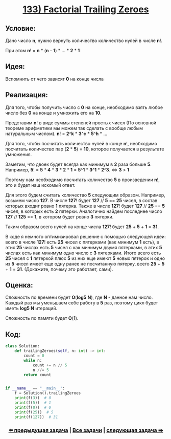 <div align='center'>
<h1><a href='https://leetcode.com/problems/factorial-trailing-zeroes/description/'><strong>133) Factorial Trailing Zeroes</strong></a></h1>
</div>

## **Условие:**

Дано число **n**, нужно вернуть количество количество нулей в числе **n**!.

При этом **n**! = **n** * (**n** - **1**) * ... * **2** * **1**

## **Идея:**

Вспомнить от чего зависят **0** на конце числа

## **Реализация:**

Для того, чтобы получить число с **0** на конце, необходимо взять любое число без **0** на конце и умножить его на **10**.

Представим **n**! в виде суммы степеней простых чисел (По основной теореме арифметики мы можем так сделать с вообще любым натуральным числом). **n**! = **2**^**k** * **3**^**c** * **5**^**h** * ...

Для того, чтобы посчитать количество нулей в конце **n**!, необходимо посчитать количество пар (**2** * **5**) = **10**, которое получается в результате умножения.

Заметим, что двоек будет всегда как минимум в **2** раза больше **5**. Например, **5**! = **5** * **4** * **3** * **2** * **1** = **5**^**1** * **3**^**1** * **2**^**3**. <=> **3** > **1**

Поэтому нам необходимо посчитать количество **5** в произведении **n**!, это и будет наш искомый ответ.

Для этого будем считать количество **5** следующим образом. Например, возьмем число **127**. В числе **127**! будет **127** // **5** == **25** чисел, в состав которых входит ровно **1** пятерка. Также в числе **127**! будет **127** // **25** == **5** чисел, в которых есть **2** пятерки. Аналогично найдем последнее число **127** // **125** == **1**, в котором будет ровно **3** пятерки.

Таким образом всего нулей на конце числа **127**! будет **25** + **5** + **1** = **31**.

В коде я немного оптимизировал решение с помощью следующей идеи: всего в числе **127**! есть **25** чисел с пятерками (как минимум **1** есть), в этих **25** числах есть **5** чисел с как минимум двумя пятерками, в этих **5** числах есть как минимум одно число с **3** пятерками. Итого всего есть **25** чисел с **1** пятеркой плюс **5** из них еще имеют **5** новых пятерок и одно из **5** чисел имеет еще одну ранее не посчитанную пятерку, всего **25** + **5** + **1** = **31**. (Докажите, почему это работает, сами).



## **Оценка:**

Сложность по времени будет **O**(**log5** **N**), где **N** - данное нам число. Каждый раз мы уменьшаем себе работу в **5** раз, поэтому цикл будет иметь **log5** **N** итераций.

Сложность по памяти будет **O**(**1**).

## Код:
```python
class Solution:
    def trailingZeroes(self, n: int) -> int:
        count = 0
        while n:
            count += n // 5
            n //= 5
        return count


if __name__ == "__main__":
    f = Solution().trailingZeroes
    print(f(3))  # 0
    print(f(5))  # 1
    print(f(0))  # 0
    print(f(25))  # 5
    print(f(127))  # 31

```

<div align='center'><h3><a href='https://github.com/TAskMAster339/PythonAlgorithms/tree/main/132.Plus%20One'>⬅️ предыдущая задача</a>&nbsp;|&nbsp;<a href='https://github.com/TAskMAster339/PythonAlgorithms/tree/main/README.md'>Все задачи</a>&nbsp;|&nbsp;<a href='https://github.com/TAskMAster339/PythonAlgorithms/tree/main/134.Sqrt(x)'>следующая задача ➡️</a></h3></div>